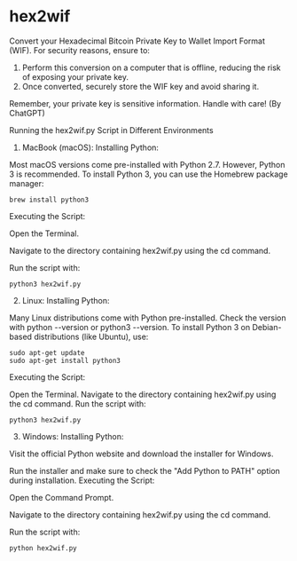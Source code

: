 # hex2wif
Convert your Hexadecimal Bitcoin Private Key to Wallet Import Format (WIF).
For security reasons, ensure to:
1. Perform this conversion on a computer that is offline, reducing the risk of exposing your private key.
2. Once converted, securely store the WIF key and avoid sharing it.

Remember, your private key is sensitive information. Handle with care! (By ChatGPT)

Running the hex2wif.py Script in Different Environments
1. MacBook (macOS):
Installing Python:

Most macOS versions come pre-installed with Python 2.7. However, Python 3 is recommended.
To install Python 3, you can use the Homebrew package manager:


```
brew install python3
```


Executing the Script:

Open the Terminal.

Navigate to the directory containing hex2wif.py using the cd command.

Run the script with:



```
python3 hex2wif.py
```


2. Linux:
Installing Python:

Many Linux distributions come with Python pre-installed. Check the version with python --version or python3 --version.
To install Python 3 on Debian-based distributions (like Ubuntu), use:

```
sudo apt-get update
sudo apt-get install python3
```


Executing the Script:

Open the Terminal.
Navigate to the directory containing hex2wif.py using the cd command.
Run the script with:


```
python3 hex2wif.py
```


3. Windows:
Installing Python:

Visit the official Python website and download the installer for Windows.

Run the installer and make sure to check the "Add Python to PATH" option during installation.
Executing the Script:

Open the Command Prompt.

Navigate to the directory containing hex2wif.py using the cd command.

Run the script with:


```
python hex2wif.py
```
